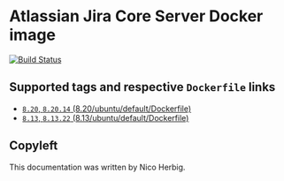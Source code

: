 # Atlassian Jira Core Server Docker image

[![Build Status](https://github.com/nicoherbigio/docker-atlassian-jira-core-server/actions/workflows/build-docker-images.yml/badge.svg)](https://github.com/nicoherbigio/docker-atlassian-jira-core-server/actions/workflows/build-docker-images.yml)

## Supported tags and respective `Dockerfile` links

 * [`8.20`, `8.20.14` (8.20/ubuntu/default/Dockerfile)](https://github.com/nicoherbigio/docker-atlassian-jira-core-server/blob/main/8.20/debian/default/Dockerfile)
 * [`8.13`, `8.13.22` (8.13/ubuntu/default/Dockerfile)](https://github.com/nicoherbigio/docker-atlassian-jira-core-server/blob/main/8.13/debian/default/Dockerfile)

## Copyleft

This documentation was written by Nico Herbig.
